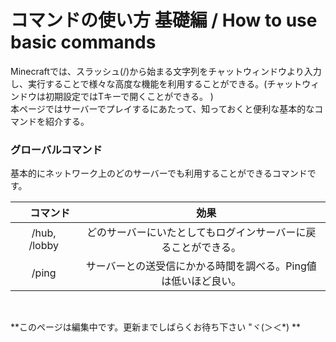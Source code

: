 # コマンドの使い方 基礎編 / How to use basic commands
Minecraftでは、スラッシュ(/)から始まる文字列をチャットウィンドウより入力し、実行することで様々な高度な機能を利用することができる。(チャットウィンドウは初期設定ではTキーで開くことができる。 )  
本ページではサーバーでプレイするにあたって、知っておくと便利な基本的なコマンドを紹介する。

### グローバルコマンド
基本的にネットワーク上のどのサーバーでも利用することができるコマンドです。

| 　 **コマンド** 　| 　**効果** 　 |
| :---: | :---: |
|/hub, /lobby|どのサーバーにいたとしてもログインサーバーに戻ることができる。 |
|/ping|サーバーとの送受信にかかる時間を調べる。Ping値は低いほど良い。|
<br>

**このページは編集中です。更新までしばらくお待ち下さい "ヾ(＞＜*) **

